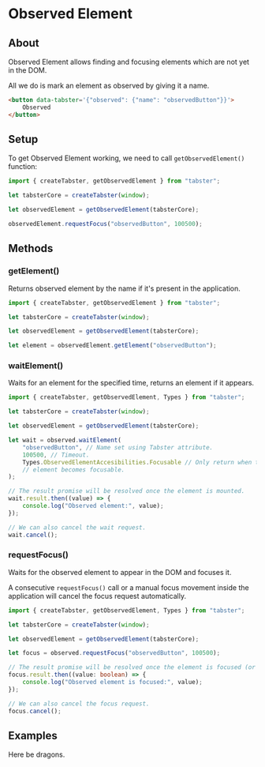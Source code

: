 # Observed Element

## About

Observed Element allows finding and focusing elements which are not yet in the DOM.

All we do is mark an element as observed by giving it a name.

```html
<button data-tabster='{"observed": {"name": "observedButton"}}'>
    Observed
</button>
```

## Setup

To get Observed Element working, we need to call `getObservedElement()` function:

```ts
import { createTabster, getObservedElement } from "tabster";

let tabsterCore = createTabster(window);

let observedElement = getObservedElement(tabsterCore);

observedElement.requestFocus("observedButton", 100500);
```

## Methods

### getElement()

Returns observed element by the name if it's present in the application.

```ts
import { createTabster, getObservedElement } from "tabster";

let tabsterCore = createTabster(window);

let observedElement = getObservedElement(tabsterCore);

let element = observedElement.getElement("observedButton");
```

### waitElement()

Waits for an element for the specified time, returns an element if it appears.

```ts
import { createTabster, getObservedElement, Types } from "tabster";

let tabsterCore = createTabster(window);

let observedElement = getObservedElement(tabsterCore);

let wait = observed.waitElement(
    "observedButton", // Name set using Tabster attribute.
    100500, // Timeout.
    Types.ObservedElementAccesibilities.Focusable // Only return when the
    // element becomes focusable.
);

// The result promise will be resolved once the element is mounted.
wait.result.then((value) => {
    console.log("Observed element:", value);
});

// We can also cancel the wait request.
wait.cancel();
```

### requestFocus()

Waits for the observed element to appear in the DOM and focuses it.

A consecutive `requestFocus()` call or a manual focus movement inside the application
will cancel the focus request automatically.

```ts
import { createTabster, getObservedElement, Types } from "tabster";

let tabsterCore = createTabster(window);

let observedElement = getObservedElement(tabsterCore);

let focus = observed.requestFocus("observedButton", 100500);

// The result promise will be resolved once the element is focused (or timed out).
focus.result.then((value: boolean) => {
    console.log("Observed element is focused:", value);
});

// We can also cancel the focus request.
focus.cancel();
```

## Examples

Here be dragons.

